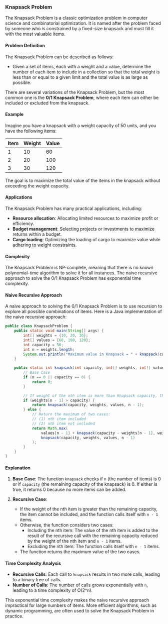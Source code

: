 ### Knapsack Problem

The Knapsack Problem is a classic optimization problem in computer science and combinatorial optimization. It is named after the problem faced by someone who is constrained by a fixed-size knapsack and must fill it with the most valuable items.

#### Problem Definition

The Knapsack Problem can be described as follows:
- Given a set of items, each with a weight and a value, determine the number of each item to include in a collection so that the total weight is less than or equal to a given limit and the total value is as large as possible.

There are several variations of the Knapsack Problem, but the most common one is the **0/1 Knapsack Problem**, where each item can either be included or excluded from the knapsack.

#### Example

Imagine you have a knapsack with a weight capacity of 50 units, and you have the following items:

| Item | Weight | Value |
|------|--------|-------|
| 1    | 10     | 60    |
| 2    | 20     | 100   |
| 3    | 30     | 120   |

The goal is to maximize the total value of the items in the knapsack without exceeding the weight capacity.

#### Applications

The Knapsack Problem has many practical applications, including:
- **Resource allocation**: Allocating limited resources to maximize profit or efficiency.
- **Budget management**: Selecting projects or investments to maximize returns within a budget.
- **Cargo loading**: Optimizing the loading of cargo to maximize value while adhering to weight constraints.

#### Complexity

The Knapsack Problem is NP-complete, meaning that there is no known polynomial-time algorithm to solve it for all instances. The naive recursive approach to solve the 0/1 Knapsack Problem has exponential time complexity.

#### Naive Recursive Approach

A naive approach to solving the 0/1 Knapsack Problem is to use recursion to explore all possible combinations of items. Here is a Java implementation of the naive recursive approach:

```java
public class KnapsackProblem {
    public static void main(String[] args) {
        int[] weights = {10, 20, 30};
        int[] values = {60, 100, 120};
        int capacity = 50;
        int n = weights.length;
        System.out.println("Maximum value in Knapsack = " + knapsack(capacity, weights, values, n));
    }

    public static int knapsack(int capacity, int[] weights, int[] values, int n) {
        // Base Case
        if (n == 0 || capacity == 0) {
            return 0;
        }

        // If weight of the nth item is more than Knapsack capacity, then this item cannot be included
        if (weights[n - 1] > capacity) {
            return knapsack(capacity, weights, values, n - 1);
        } else {
            // Return the maximum of two cases:
            // (1) nth item included
            // (2) nth item not included
            return Math.max(
                values[n - 1] + knapsack(capacity - weights[n - 1], weights, values, n - 1),
                knapsack(capacity, weights, values, n - 1)
            );
        }
    }
}
```

#### Explanation

1. **Base Case**: The function `knapsack` checks if `n` (the number of items) is 0 or if `capacity` (the remaining capacity of the knapsack) is 0. If either is true, it returns 0 because no more items can be added.

2. **Recursive Case**:
   - If the weight of the nth item is greater than the remaining capacity, the item cannot be included, and the function calls itself with `n - 1` items.
   - Otherwise, the function considers two cases:
     - Including the nth item: The value of the nth item is added to the result of the recursive call with the remaining capacity reduced by the weight of the nth item and `n - 1` items.
     - Excluding the nth item: The function calls itself with `n - 1` items.
   - The function returns the maximum value of the two cases.

#### Time Complexity Analysis

- **Recursive Calls**: Each call to `knapsack` results in two more calls, leading to a binary tree of calls.
- **Number of Calls**: The number of calls grows exponentially with `n`, leading to a time complexity of O(2^n).

This exponential time complexity makes the naive recursive approach impractical for large numbers of items. More efficient algorithms, such as dynamic programming, are often used to solve the Knapsack Problem in practice.